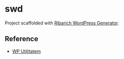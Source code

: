 # swd

Project scaffolded with [Ribarich WordPress Generator](https://github.com/ribaricplusplus/generator-ribarich-wordpress).

## Reference

- [WP Utilitatem](https://github.com/crosslink-ch/wp-utilitatem)
